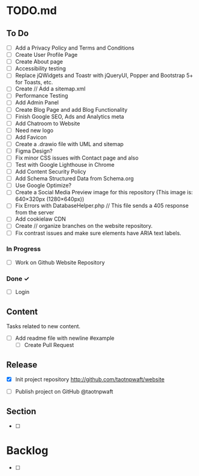 # TODO.md

## To Do

- [ ] Add a Privacy Policy and Terms and Conditions
- [ ] Create User Profile Page
- [ ] Create About page
- [ ] Accessibility testing
- [ ] Replace jQWidgets and Toastr with jQueryUI, Popper and Bootstrap 5+ for Toasts, etc.
- [ ] Create // Add a sitemap.xml
- [ ] Performance Testing
- [ ] Add Admin Panel  
- [ ] Create Blog Page and add Blog Functionality
- [ ] Finish Google SEO, Ads and Analytics meta
- [ ] Add Chatroom to Website
- [ ] Need new logo
- [ ] Add Favicon
- [ ] Create a .drawio file with UML and sitemap 
- [ ] Figma Design?
- [ ] Fix minor CSS issues with Contact page and also 
- [ ] Test with Google Lighthouse in Chrome
- [ ] Add Content Security Policy
- [ ] Add Schema Structured Data from Schema.org
- [ ] Use Google Optimize?
- [ ] Create a Social Media Preview image for this repository (This image is: 640×320px (1280×640px))
- [ ] Fix Errors with DatabaseHelper.php // This file sends a 405 response from the server
- [ ] Add cookielaw CDN
- [ ] Create // organize branches on the website repository.
- [ ] Fix contrast issues and make sure elements have ARIA text labels.
 
### In Progress

- [ ] Work on Github Website Repository

### Done ✓

- [ ] Login

## Content

Tasks related to new content.

- [ ] Add readme file with newline #example
  - [ ] Create Pull Request

## Release

- [x] Init project repository
      http://github.com/taotnpwaft/website

- [ ] Publish project on GitHub @taotnpwaft

## Section

- [ ]

# Backlog

- [ ] 
